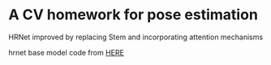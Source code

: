 # A CV homework for pose estimation
HRNet improved by replacing Stem and incorporating attention mechanisms

hrnet base model code from [HERE](https://github.com/stefanopini/simple-HRNet)

